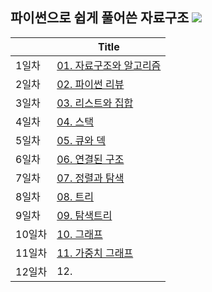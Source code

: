 ## 파이썬으로 쉽게 풀어쓴 자료구조 <img src="https://img.shields.io/badge/Python-3776AB?style=flat&logo=Python&logoColor=white"/>
| | Title | 
|-|-------|
| 1일차 | [01. 자료구조와 알고리즘](https://github.com/ChaCha0924/DATA-STRUCTURES-USING-PYTHON/blob/main/01.%20%EC%9E%90%EB%A3%8C%EA%B5%AC%EC%A1%B0%EC%99%80%20%EC%95%8C%EA%B3%A0%EB%A6%AC%EC%A6%98.ipynb) | 
| 2일차 | [02. 파이썬 리뷰](https://github.com/ChaCha0924/DATA-STRUCTURES-USING-PYTHON/blob/main/02.%20%ED%8C%8C%EC%9D%B4%EC%8D%AC%20%EB%A6%AC%EB%B7%B0.ipynb) | 
| 3일차 | [03. 리스트와 집합](https://github.com/ChaCha0924/DATA-STRUCTURES-USING-PYTHON/blob/main/03.%20%EB%A6%AC%EC%8A%A4%ED%8A%B8%EC%99%80%20%EC%A7%91%ED%95%A9.ipynb) | 
| 4일차 | [04. 스택](https://github.com/ChaCha0924/DATA-STRUCTURES-USING-PYTHON/blob/main/04.%20%EC%8A%A4%ED%83%9D.ipynb) | 
| 5일차 | [05. 큐와 덱](https://github.com/ChaCha0924/DATA-STRUCTURES-USING-PYTHON/blob/main/05.%20%ED%81%90%EC%99%80%20%EB%8D%B1.ipynb) | 
| 6일차 | [06. 연결된 구조](https://github.com/ChaCha0924/DATA-STRUCTURES-USING-PYTHON/blob/main/06.%20%EC%97%B0%EA%B2%B0%EB%90%9C%20%EA%B5%AC%EC%A1%B0.ipynb) | 
| 7일차 | [07. 정렬과 탐색](https://github.com/ChaCha0924/DATA-STRUCTURES-USING-PYTHON/blob/main/07.%20%EC%A0%95%EB%A0%AC%EA%B3%BC%20%ED%83%90%EC%83%89.ipynb) | 
| 8일차 | [08. 트리](https://github.com/ChaCha0924/DATA-STRUCTURES-USING-PYTHON/blob/main/08.%20%ED%8A%B8%EB%A6%AC.ipynb) |
| 9일차 | [09. 탐색트리](https://github.com/ChaCha0924/DATA-STRUCTURES-USING-PYTHON/blob/main/09.%20%ED%83%90%EC%83%89%ED%8A%B8%EB%A6%AC.ipynb) | 
| 10일차 | [10. 그래프](https://github.com/ChaCha0924/DATA-STRUCTURES-USING-PYTHON/blob/main/10.%20%EA%B7%B8%EB%9E%98%ED%94%84.ipynb) | 
| 11일차 | [11. 가중치 그래프](https://github.com/ChaCha0924/DATA-STRUCTURES-USING-PYTHON/blob/main/11.%20%EA%B0%80%EC%A4%91%EC%B9%98%20%EA%B7%B8%EB%9E%98%ED%94%84.ipynb) | 
| 12일차 | 12. | 

